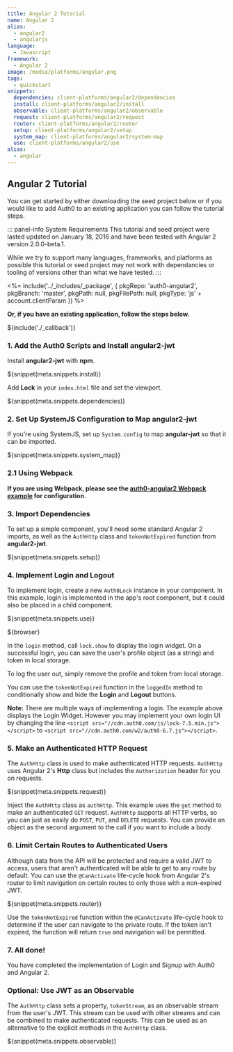 ```yaml
---
title: Angular 2 Tutorial
name: Angular 2
alias:
  - angular2
  - angularjs
language:
  - Javascript
framework:
  - Angular 2
image: /media/platforms/angular.png
tags:
  - quickstart
snippets:
  dependencies: client-platforms/angular2/dependencies
  install: client-platforms/angular2/install
  observable: client-platforms/angular2/observable
  request: client-platforms/angular2/request
  router: client-platforms/angular2/router
  setup: client-platforms/angular2/setup
  system_map: client-platforms/angular2/system-map
  use: client-platforms/angular2/use
alias:
  - angular
---
```


## Angular 2 Tutorial
You can get started by either downloading the seed project below or if you would like to add Auth0 to an existing application you can follow the tutorial steps.

::: panel-info System Requirements
This tutorial and seed project were lasted updated on January 18, 2016 and have been tested with Angular 2 version 2.0.0-beta.1.

While we try to support many languages, frameworks, and platforms as possible this tutorial or seed project may not work with dependancies or tooling of versions other than what we have tested.
:::

<%= include('../_includes/_package', {
  pkgRepo: 'auth0-angular2',
  pkgBranch: 'master',
  pkgPath: null,
  pkgFilePath: null,
  pkgType: 'js' + account.clientParam
}) %>

**Or, if you have an existing application, follow the steps below.**

${include('./\_callback')}

### 1. Add the Auth0 Scripts and Install angular2-jwt

Install **angular2-jwt** with **npm**.

${snippet(meta.snippets.install)}

Add **Lock** in your `index.html` file and set the viewport.

${snippet(meta.snippets.dependencies)}

### 2. Set Up SystemJS Configuration to Map angular2-jwt

If you're using SystemJS, set up `System.config` to map **angular-jwt** so that it can be imported.

${snippet(meta.snippets.system_map)}

### 2.1 Using Webpack

**If you are using Webpack, please see the [auth0-angular2 Webpack example](https://github.com/auth0/auth0-angular2/tree/master/webpack) for configuration.**

### 3. Import Dependencies

To set up a simple component, you'll need some standard Angular 2 imports, as well as the `AuthHttp` class and `tokenNotExpired` function from **angular2-jwt**.

${snippet(meta.snippets.setup)}

### 4. Implement Login and Logout

To implement login, create a new `Auth0Lock` instance in your component. In this example, login is implemented in the app's root component, but it could also be placed in a child component.

${snippet(meta.snippets.use)}

${browser}

In the `login` method, call `lock.show` to display the login widget. On a successful login, you can save the user's profile object (as a string) and token in local storage.

To log the user out, simply remove the profile and token from local storage.

You can use the `tokenNotExpired` function in the `loggedIn` method to conditionally show and hide the **Login** and **Logout** buttons.

__Note:__ There are multiple ways of implementing a login. The example above displays the Login Widget. However you may implement your own login UI by changing the line `<script src="//cdn.auth0.com/js/lock-7.5.min.js"></script>` to `<script src="//cdn.auth0.com/w2/auth0-6.7.js"></script>`.

### 5. Make an Authenticated HTTP Request

The `AuthHttp` class is used to make authenticated HTTP requests. `AuthHttp` uses Angular 2's **Http** class but includes the `Authorization` header for you on requests.

${snippet(meta.snippets.request)}

Inject the `AuthHttp` class as `authHttp`. This example uses the `get` method to make an authenticated `GET` request. `AuthHttp` supports all HTTP verbs, so you can just as easily do `POST`, `PUT`, and `DELETE` requests. You can provide an object as the second argument to the call if you want to include a body.

### 6. Limit Certain Routes to Authenticated Users

Although data from the API will be protected and require a valid JWT to access, users that aren't authenticated will be able to get to any route by default. You can use the `@CanActivate` life-cycle hook from Angular 2's router to limit navigation on certain routes to only those with a non-expired JWT.

${snippet(meta.snippets.router)}

Use the `tokenNotExpired` function within the `@CanActivate` life-cycle hook to determine if the user can navigate to the private route. If the token isn't expired, the function will return `true` and navigation will be permitted.

### 7. All done!

You have completed the implementation of Login and Signup with Auth0 and Angular 2.

### Optional: Use JWT as an Observable

The `AuthHttp` class sets a property, `tokenStream`, as an observable stream from the user's JWT. This stream can be used with other streams and can be combined to make authenticated requests. This can be used as an alternative to the explicit methods in the `AuthHttp` class.

${snippet(meta.snippets.observable)}
